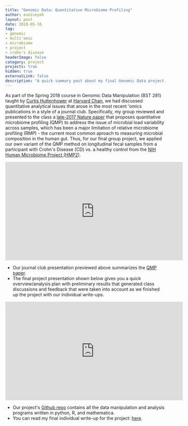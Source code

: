 ```yaml
---
title: "Genomic Data: Quantitative Microbiome Profiling"
author: euniceyeh
layout: post
date: 2018-05-16
tag: 
- genomic
- multi'omic
- microbiome
- project
- crohn's disease
headerImage: false
category: project
projects: true
hidden: true
externalLink: false
description: "A quick summary post about my final Genomic Data project on Quantitative Microbiome Profiling."
---
```


As part of the Spring 2018 course in Genomic Data Manipulation (BST 281) taught by [Curtis Huttenhower](https://huttenhower.sph.harvard.edu/) at [Harvard Chan](https://www.hsph.harvard.edu/), we had discussed quantitative analytical issues that arose in the most recent 'omics publications in a style of a journal club. Specifically, my group reviewed and presented to the class a [late-2017 Nature paper](https://www.nature.com/articles/nature24460) that proposes quantitative microbiome profiling (QMP) to address the issue of microbial load variability across samples, which has been a major limitation of relative microbiome profiling (RMP) - the current most common aproach to measuring microbial composition in the human gut. Thus, for our final group project, we applied our own variant of the QMP method on longitudinal fecal samples from a participant with Crohn's Disease (CD) vs. a healthy control from the [NIH Human Microbiome Project (HMP2)](https://www.ibdmdb.org/). 

<iframe src="https://docs.google.com/presentation/d/e/2PACX-1vQhBpyHGlC1uG7TWnOJvIcW1MdVtw4FtfAnvAYecXaSHp6OBS2IfZIgTryAacBAD0mSIYZTYdzebRw-/embed?start=false&loop=true&delayms=15000" frameborder="0" width="560" height="310" marginwidth="0" marginheight="0" scrolling="no" allowfullscreen="true" mozallowfullscreen="true" webkitallowfullscreen="true"></iframe>

- Our journal club presentation previewed above summarizes the [QMP paper](https://www.nature.com/articles/nature24460).
- The final project presentation shown below gives you a quick overview/analysis plan with preliminary results that generated class discussions and feedback that were taken into account as we finished up the project with our individual write-ups.

<iframe src="https://docs.google.com/presentation/d/e/2PACX-1vRYYuDgpfEZ1_oH671PTgHAbdiKtuegzCPRQE8R9518JRc82sj1ZiEG4A3BmCthVJG6RpfqaOpsLet_/embed?start=false&loop=true&delayms=15000" frameborder="0" width="560" height="310" marginwidth="0" marginheight="0" scrolling="no" allowfullscreen="true" mozallowfullscreen="true" webkitallowfullscreen="true"></iframe>

- Our project's [Github repo](https://github.com/euniceyeh/QMP-Project) contains all the data manipulation and analysis programs written in python, R, and mathematica.
- <span class="evidence">You can read my final individual write-up for the project:</span> [here](https://euniceyeh.github.io/indigo/assets/BST281_euniceyeh_final_writeup.pdf).
